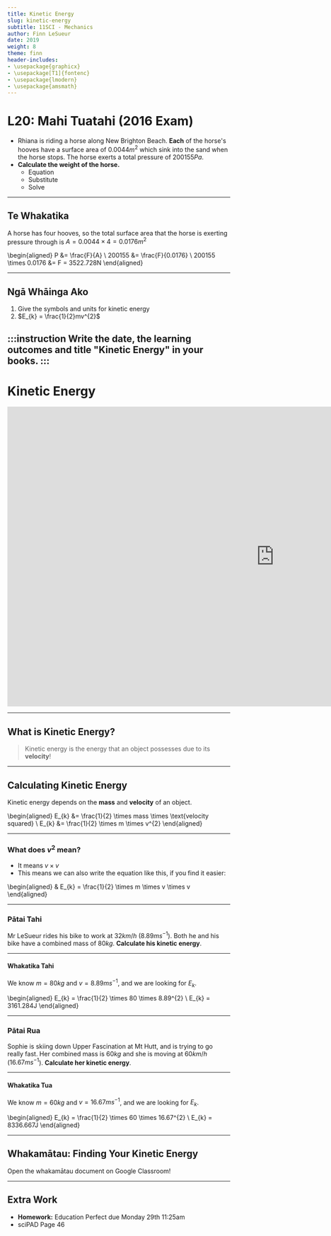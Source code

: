 ```yaml
---
title: Kinetic Energy
slug: kinetic-energy
subtitle: 11SCI - Mechanics
author: Finn LeSueur
date: 2019
weight: 8
theme: finn
header-includes:
- \usepackage{graphicx}
- \usepackage[T1]{fontenc}
- \usepackage{lmodern}
- \usepackage{amsmath}
---
```


# L20: Mahi Tuatahi (2016 Exam)

- Rhiana is riding a horse along New Brighton Beach. __Each__ of the horse's hooves have a surface area of $0.0044m^{2}$ which sink into the sand when the horse stops. The horse exerts a total pressure of $200155Pa$.
- __Calculate the weight of the horse.__
    - Equation
    - Substitute
    - Solve

---

## Te Whakatika

A horse has four hooves, so the total surface area that the horse is exerting pressure through is $A = 0.0044 \times 4 = 0.0176m^{2}$

\begin{aligned}
    P &= \frac{F}{A} \\
    200155 &= \frac{F}{0.0176} \\
    200155 \times 0.0176 &= F = 3522.728N
\end{aligned}

---

## Ngā Whāinga Ako

1. Give the symbols and units for kinetic energy
2. $E_{k} = \frac{1}{2}mv^{2}$

:::instruction
Write the date, the learning outcomes and title "Kinetic Energy" in your books.
:::
---

# Kinetic Energy

<iframe width="1206" height="678" src="https://www.youtube.com/embed/PWNs7i4rEWA" frameborder="0" allow="accelerometer; autoplay; encrypted-media; gyroscope; picture-in-picture" allowfullscreen></iframe>

---

## What is Kinetic Energy?

> Kinetic energy is the energy that an object possesses due to its __velocity__!

---

## Calculating Kinetic Energy

Kinetic energy depends on the __mass__ and __velocity__ of an object.

\begin{aligned}
    E_{k} &= \frac{1}{2} \times mass \times \text{velocity squared} \\
    E_{k} &= \frac{1}{2} \times m \times v^{2}
\end{aligned}

---

### What does $v^{2}$ mean?

- It means $v \times v$
- This means we can also write the equation like this, if you find it easier:

\begin{aligned}
    & E_{k} = \frac{1}{2} \times m \times v \times v
\end{aligned}

---

### Pātai Tahi

Mr LeSueur rides his bike to work at $32km/h$ ($8.89ms^{-1}$). Both he and his bike have a combined mass of $80kg$. __Calculate his kinetic energy__.

---

#### Whakatika Tahi

We know $m=80kg$ and $v=8.89ms^{-1}$, and we are looking for $E_{k}$.

\begin{aligned}
    E_{k} = \frac{1}{2} \times 80 \times 8.89^{2} \\
    E_{k} = 3161.284J
\end{aligned}

---

### Pātai Rua

Sophie is skiing down Upper Fascination at Mt Hutt, and is trying to go really fast. Her combined mass is $60kg$ and she is moving at $60km/h$ ($16.67ms^{-1}$). __Calculate her kinetic energy__.

---

#### Whakatika Tua

We know $m=60kg$ and $v=16.67ms^{-1}$, and we are looking for $E_{k}$.

\begin{aligned}
    E_{k} = \frac{1}{2} \times 60 \times 16.67^{2} \\
    E_{k} = 8336.667J
\end{aligned}

---

## Whakamātau: Finding Your Kinetic Energy

Open the whakamātau document on Google Classroom!

---

## Extra Work

- __Homework:__ Education Perfect due Monday 29th 11:25am
- sciPAD Page 46
